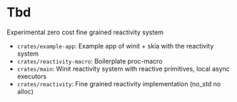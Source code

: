 # Tbd
Experimental zero cost fine grained reactivity system

* `crates/example-app`: Example app of winit + skia with the reactivity system
* `crates/reactivity-macro`: Boilerplate proc-macro
* `crates/main`: Winit reactivity system with reactive primitives, local async executors
* `crates/reactivity`: Fine grained reactivity implementation (no_std no alloc)

